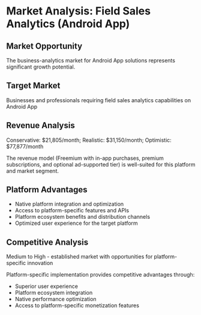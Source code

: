 # Market Analysis: Field Sales Analytics (Android App)

## Market Opportunity
The business-analytics market for Android App solutions represents significant growth potential.

## Target Market
Businesses and professionals requiring field sales analytics capabilities on Android App

## Revenue Analysis
Conservative: $21,805/month; Realistic: $31,150/month; Optimistic: $77,877/month

The revenue model (Freemium with in-app purchases, premium subscriptions, and optional ad-supported tier) is well-suited for this platform and market segment.

## Platform Advantages
- Native platform integration and optimization
- Access to platform-specific features and APIs
- Platform ecosystem benefits and distribution channels
- Optimized user experience for the target platform

## Competitive Analysis
Medium to High - established market with opportunities for platform-specific innovation

Platform-specific implementation provides competitive advantages through:
- Superior user experience
- Platform ecosystem integration
- Native performance optimization
- Access to platform-specific monetization features
